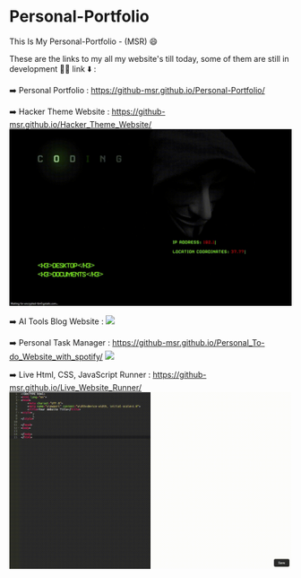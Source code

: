 # Personal-Portfolio
This Is My Personal-Portfolio - (MSR) 😄

These are the links to my all my website's till today, some of them are still in development 👷‍♂️
link ⬇️ :

➡️ Personal Portfolio :
https://github-msr.github.io/Personal-Portfolio/



➡️ Hacker Theme Website :
https://github-msr.github.io/Hacker_Theme_Website/
![](https://github.com/GITHUB-MSR/Hacker_Theme_Website/blob/main/Demo%20Hacker%20Theme.gif)


➡️ AI Tools Blog Website :
![](https://github.com/GITHUB-MSR/AI_Tools_Blog_Website/blob/main/Demo%20AI%20Tools%20Blog%20Website.gif)

➡️ Personal Task Manager :
https://github-msr.github.io/Personal_To-do_Website_with_spotify/
![](https://github.com/GITHUB-MSR/Personal_To-do_Website_with_spotify/blob/main/Demo%20Personal%20To%20do%20with%20spotify.gif)


➡️ Live Html, CSS, JavaScript Runner :
https://github-msr.github.io/Live_Website_Runner/
![](https://github.com/GITHUB-MSR/Live_Website_Runner/blob/main/Live(Website)Html%2CCSS%2C%20JS%20Runner.gif)


